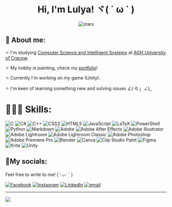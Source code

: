 <h1 align="center">Hi, I'm Lulya! ヾ( ´ ω ` )</h1>

<div align="center">
  
![stars](https://i.ibb.co/Kj8SYpKM/stars.png)
  
</div>

## 🩷 About me:
✧ I'm studying [Computer Science and Intelligent Systems](https://www.eaiib.agh.edu.pl/informatyka-i-systemy-inteligentne/) at [AGH University of Cracow](https://www.agh.edu.pl/).<br/>

✧ My hobby is painting, check my [portfolio](https://phynxart.carrd.co/#)!<br/>

✧ Currently I'm working on my game (Unity). <br/>

✧ I'm keen of learning something new and solving issues ∠( ᐛ 」∠)_<br/>

# 👩🏻‍💻 Skills:
![C](https://img.shields.io/badge/c-%2300599C.svg?style=for-the-badge&logo=c&logoColor=white) ![C#](https://img.shields.io/badge/c%23-%23239120.svg?style=for-the-badge&logo=csharp&logoColor=white) ![C++](https://img.shields.io/badge/c++-%2300599C.svg?style=for-the-badge&logo=c%2B%2B&logoColor=white) ![CSS3](https://img.shields.io/badge/css3-%231572B6.svg?style=for-the-badge&logo=css3&logoColor=white) ![HTML5](https://img.shields.io/badge/html5-%23E34F26.svg?style=for-the-badge&logo=html5&logoColor=white) ![JavaScript](https://img.shields.io/badge/javascript-%23323330.svg?style=for-the-badge&logo=javascript&logoColor=%23F7DF1E) ![LaTeX](https://img.shields.io/badge/latex-%23008080.svg?style=for-the-badge&logo=latex&logoColor=white) ![PowerShell](https://img.shields.io/badge/PowerShell-%235391FE.svg?style=for-the-badge&logo=powershell&logoColor=white) ![Python](https://img.shields.io/badge/python-3670A0?style=for-the-badge&logo=python&logoColor=ffdd54) ![Markdown](https://img.shields.io/badge/markdown-%23000000.svg?style=for-the-badge&logo=markdown&logoColor=white) ![Adobe](https://img.shields.io/badge/adobe-%23FF0000.svg?style=for-the-badge&logo=adobe&logoColor=white) ![Adobe After Effects](https://img.shields.io/badge/Adobe%20After%20Effects-9999FF.svg?style=for-the-badge&logo=Adobe%20After%20Effects&logoColor=white) ![Adobe Illustrator](https://img.shields.io/badge/adobe%20illustrator-%23FF9A00.svg?style=for-the-badge&logo=adobe%20illustrator&logoColor=white) ![Adobe Lightroom](https://img.shields.io/badge/Adobe%20Lightroom-31A8FF.svg?style=for-the-badge&logo=Adobe%20Lightroom&logoColor=white) ![Adobe Lightroom Classic](https://img.shields.io/badge/Adobe%20Lightroom%20Classic-31A8FF.svg?style=for-the-badge&logo=Adobe%20Lightroom%20Classic&logoColor=white) ![Adobe Photoshop](https://img.shields.io/badge/adobe%20photoshop-%2331A8FF.svg?style=for-the-badge&logo=adobe%20photoshop&logoColor=white) ![Adobe Premiere Pro](https://img.shields.io/badge/Adobe%20Premiere%20Pro-9999FF.svg?style=for-the-badge&logo=Adobe%20Premiere%20Pro&logoColor=white) ![Blender](https://img.shields.io/badge/blender-%23F5792A.svg?style=for-the-badge&logo=blender&logoColor=white) ![Canva](https://img.shields.io/badge/Canva-%2300C4CC.svg?style=for-the-badge&logo=Canva&logoColor=white) ![Clip Studio Paint](https://img.shields.io/badge/ClipStudioPaint-%23CFD3D3.svg?style=for-the-badge&logo=ClipStudioPaint&logoColor=white) ![Figma](https://img.shields.io/badge/figma-%23F24E1E.svg?style=for-the-badge&logo=figma&logoColor=white) ![Krita](https://img.shields.io/badge/Krita-203759?style=for-the-badge&logo=krita&logoColor=EEF37B) ![Unity](https://img.shields.io/badge/unity-%23000000.svg?style=for-the-badge&logo=unity&logoColor=white)

## 📎My socials:
Feel free to write to me! (´･ᴗ･ ` )<br/>

[![Facebook](https://img.shields.io/badge/Facebook-%231877F2.svg?logo=Facebook&logoColor=white)](https://www.facebook.com/profile.php?id=61551485814046) [![Instagram](https://img.shields.io/badge/Instagram-%23E4405F.svg?logo=Instagram&logoColor=white)](https://instagram.com/a.dangerous.killjoy) [![LinkedIn](https://img.shields.io/badge/LinkedIn-%230077B5.svg?logo=linkedin&logoColor=white)](https://www.linkedin.com/in/yuliya-matsulevich-35a73536a/) [![email](https://img.shields.io/badge/Email-D14836?logo=gmail&logoColor=white)](mailto:5044543@gmail.com) 

---
[![](https://visitcount.itsvg.in/api?id=YulyaMatsu&icon=0&color=0)](https://visitcount.itsvg.in)


